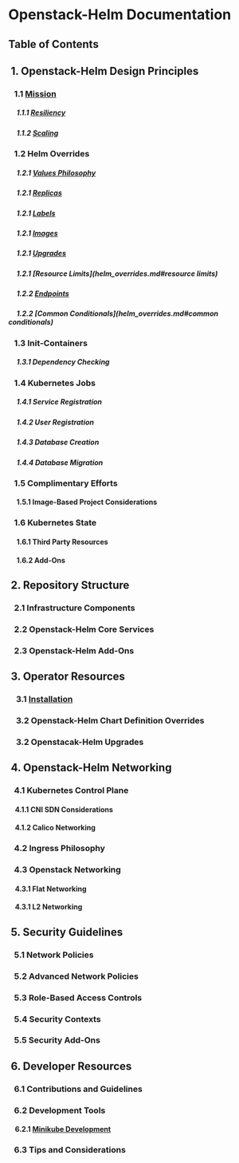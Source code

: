 # Openstack-Helm Documentation


## Table of Contents

## &nbsp;1. Openstack-Helm Design Principles
### &nbsp;&nbsp;&nbsp;1.1 [Mission](mission.md)
##### &nbsp;&nbsp;&nbsp;&nbsp;&nbsp;1.1.1 [Resiliency](mission.md#resiliency)
##### &nbsp;&nbsp;&nbsp;&nbsp;&nbsp;1.1.2 [Scaling](mission.md#scaling)
### &nbsp;&nbsp;&nbsp;1.2 Helm Overrides
##### &nbsp;&nbsp;&nbsp;&nbsp;&nbsp;1.2.1 [Values Philosophy](helm_overrides.md#values)
##### &nbsp;&nbsp;&nbsp;&nbsp;&nbsp;1.2.1 [Replicas](helm_overrides.md#replicas)
##### &nbsp;&nbsp;&nbsp;&nbsp;&nbsp;1.2.1 [Labels](helm_overrides.md#labels)
##### &nbsp;&nbsp;&nbsp;&nbsp;&nbsp;1.2.1 [Images](helm_overrides.md#images)
##### &nbsp;&nbsp;&nbsp;&nbsp;&nbsp;1.2.1 [Upgrades](helm_overrides.md#upgrades)
##### &nbsp;&nbsp;&nbsp;&nbsp;&nbsp;1.2.1 [Resource Limits](helm_overrides.md#resource limits)
##### &nbsp;&nbsp;&nbsp;&nbsp;&nbsp;1.2.2 [Endpoints](#helm_overrides.md#endpoints)
##### &nbsp;&nbsp;&nbsp;&nbsp;&nbsp;1.2.2 [Common Conditionals](helm_overrides.md#common conditionals)
### &nbsp;&nbsp;&nbsp;1.3 Init-Containers
##### &nbsp;&nbsp;&nbsp;&nbsp;&nbsp;1.3.1 Dependency Checking
### &nbsp;&nbsp;&nbsp;1.4 Kubernetes Jobs
##### &nbsp;&nbsp;&nbsp;&nbsp;&nbsp;1.4.1 Service Registration
##### &nbsp;&nbsp;&nbsp;&nbsp;&nbsp;1.4.2 User Registration
##### &nbsp;&nbsp;&nbsp;&nbsp;&nbsp;1.4.3 Database Creation
##### &nbsp;&nbsp;&nbsp;&nbsp;&nbsp;1.4.4 Database Migration
### &nbsp;&nbsp;&nbsp;1.5 Complimentary Efforts
#### &nbsp;&nbsp;&nbsp;&nbsp;&nbsp;1.5.1 Image-Based Project Considerations
### &nbsp;&nbsp;&nbsp;1.6 Kubernetes State
#### &nbsp;&nbsp;&nbsp;&nbsp;&nbsp;1.6.1 Third Party Resources
#### &nbsp;&nbsp;&nbsp;&nbsp;&nbsp;1.6.2 Add-Ons
## &nbsp;2. Repository Structure
### &nbsp;&nbsp;&nbsp;2.1 Infrastructure Components
### &nbsp;&nbsp;&nbsp;2.2 Openstack-Helm Core Services
### &nbsp;&nbsp;&nbsp;2.3 Openstack-Helm Add-Ons
## &nbsp;3. Operator Resources
### &nbsp;&nbsp;&nbsp;&nbsp;3.1 [Installation](https://github.com/att-comdev/openstack-helm/blob/master/docs/installation/getting-started.md)
### &nbsp;&nbsp;&nbsp;&nbsp;3.2 Openstack-Helm Chart Definition Overrides
### &nbsp;&nbsp;&nbsp;&nbsp;3.2 Openstacak-Helm Upgrades
## &nbsp;4. Openstack-Helm Networking
### &nbsp;&nbsp;&nbsp;4.1 Kubernetes Control Plane
#### &nbsp;&nbsp;&nbsp;&nbsp;4.1.1 CNI SDN Considerations
#### &nbsp;&nbsp;&nbsp;&nbsp;4.1.2 Calico Networking
### &nbsp;&nbsp;&nbsp;4.2 Ingress Philosophy
### &nbsp;&nbsp;&nbsp;4.3 Openstack Networking
#### &nbsp;&nbsp;&nbsp;&nbsp;4.3.1 Flat Networking
#### &nbsp;&nbsp;&nbsp;&nbsp;4.3.1 L2 Networking
## &nbsp;5. Security Guidelines
### &nbsp;&nbsp;&nbsp;5.1 Network Policies
### &nbsp;&nbsp;&nbsp;5.2 Advanced Network Policies
### &nbsp;&nbsp;&nbsp;5.3 Role-Based Access Controls
### &nbsp;&nbsp;&nbsp;5.4 Security Contexts
### &nbsp;&nbsp;&nbsp;5.5 Security Add-Ons
## &nbsp;6. Developer Resources
### &nbsp;&nbsp;&nbsp;6.1 Contributions and Guidelines
### &nbsp;&nbsp;&nbsp;6.2 Development Tools
#### &nbsp;&nbsp;&nbsp;&nbsp;6.2.1 [Minikube Development](https://github.com/att-comdev/openstack-helm/blob/master/docs/developer/minikube.md)
### &nbsp;&nbsp;&nbsp;6.3 Tips and Considerations
